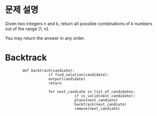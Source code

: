 # 문제 설명
Given two integers n and k, return all possible combinations of k numbers out of the range [1, n].

You may return the answer in any order.

# Backtrack


            def backtrack(candiate):
                        if find_solution(candidate):
                        output(candidate)
                        return
                        
                        for next_candiate in list_of_candidates:
                                    if is_valid(next_candidate):
                                    place(next_candiate)
                                    backtrack(next_candiate)
                                    remove(next_candiate)
